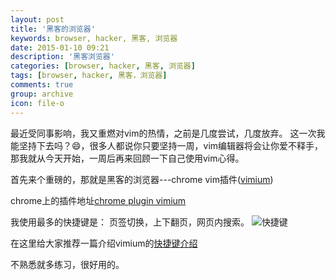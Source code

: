 ```yaml
---
layout: post
title: '黑客的浏览器'
keywords: browser, hacker, 黑客, 浏览器
date: 2015-01-10 09:21
description: '黑客浏览器'
categories: [browser, hacker, 黑客, 浏览器]
tags: [browser, hacker, 黑客，浏览器]
comments: true
group: archive
icon: file-o
---
```


最近受同事影响，我又重燃对vim的热情，之前是几度尝试，几度放弃。
这一次我能坚持下去吗？😄，很多人都说你只要坚持一周，vim编辑器将会让你爱不释手，那我就从今天开始，一周后再来回顾一下自己使用vim心得。

首先来个重磅的，那就是黑客的浏览器---chrome vim插件([vimium](https://github.com/philc/vimium))

<!-- more -->

chrome上的插件地址[chrome plugin vimium](https://chrome.google.com/webstore/detail/vimium/dbepggeogbaibhgnhhndojpepiihcmeb?hl=en-US)

我使用最多的快捷键是：
页签切换，上下翻页，网页内搜索。
![快捷键](http://www.cppblog.com/images/cppblog_com/deercoder/Vimium-help-graphic.png)

在这里给大家推荐一篇介绍vimium的[快捷键介绍](http://www.cppblog.com/deercoder/archive/2011/10/22/158886.aspx)

不熟悉就多练习，很好用的。